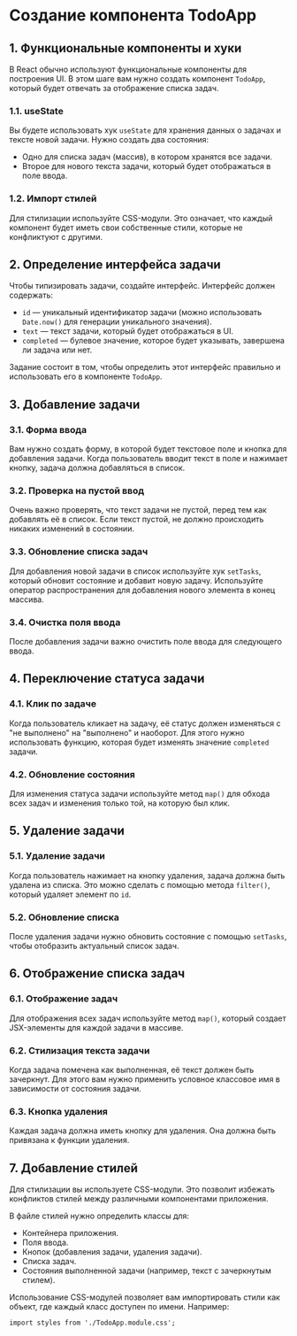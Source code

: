 # Создание компонента TodoApp

## 1. Функциональные компоненты и хуки

В React обычно используют функциональные компоненты для построения UI. В этом шаге вам нужно создать компонент `TodoApp`, который будет отвечать за отображение списка задач.

### 1.1. useState

Вы будете использовать хук `useState` для хранения данных о задачах и тексте новой задачи. Нужно создать два состояния:

- Одно для списка задач (массив), в котором хранятся все задачи.
- Второе для нового текста задачи, который будет отображаться в поле ввода.

### 1.2. Импорт стилей

Для стилизации используйте CSS-модули. Это означает, что каждый компонент будет иметь свои собственные стили, которые не конфликтуют с другими.

## 2. Определение интерфейса задачи

Чтобы типизировать задачи, создайте интерфейс. Интерфейс должен содержать:

- `id` — уникальный идентификатор задачи (можно использовать `Date.now()` для генерации уникального значения).
- `text` — текст задачи, который будет отображаться в UI.
- `completed` — булевое значение, которое будет указывать, завершена ли задача или нет.

Задание состоит в том, чтобы определить этот интерфейс правильно и использовать его в компоненте `TodoApp`.

## 3. Добавление задачи

### 3.1. Форма ввода

Вам нужно создать форму, в которой будет текстовое поле и кнопка для добавления задачи. Когда пользователь вводит текст в поле и нажимает кнопку, задача должна добавляться в список.

### 3.2. Проверка на пустой ввод

Очень важно проверять, что текст задачи не пустой, перед тем как добавлять её в список. Если текст пустой, не должно происходить никаких изменений в состоянии.

### 3.3. Обновление списка задач

Для добавления новой задачи в список используйте хук `setTasks`, который обновит состояние и добавит новую задачу. Используйте оператор распространения для добавления нового элемента в конец массива.

### 3.4. Очистка поля ввода

После добавления задачи важно очистить поле ввода для следующего ввода.

## 4. Переключение статуса задачи

### 4.1. Клик по задаче

Когда пользователь кликает на задачу, её статус должен изменяться с "не выполнено" на "выполнено" и наоборот. Для этого нужно использовать функцию, которая будет изменять значение `completed` задачи.

### 4.2. Обновление состояния

Для изменения статуса задачи используйте метод `map()` для обхода всех задач и изменения только той, на которую был клик.

## 5. Удаление задачи

### 5.1. Удаление задачи

Когда пользователь нажимает на кнопку удаления, задача должна быть удалена из списка. Это можно сделать с помощью метода `filter()`, который удаляет элемент по `id`.

### 5.2. Обновление списка

После удаления задачи нужно обновить состояние с помощью `setTasks`, чтобы отобразить актуальный список задач.

## 6. Отображение списка задач

### 6.1. Отображение задач

Для отображения всех задач используйте метод `map()`, который создает JSX-элементы для каждой задачи в массиве.

### 6.2. Стилизация текста задачи

Когда задача помечена как выполненная, её текст должен быть зачеркнут. Для этого вам нужно применить условное классовое имя в зависимости от состояния задачи.

### 6.3. Кнопка удаления

Каждая задача должна иметь кнопку для удаления. Она должна быть привязана к функции удаления.

## 7. Добавление стилей

Для стилизации вы используете CSS-модули. Это позволит избежать конфликтов стилей между различными компонентами приложения.

В файле стилей нужно определить классы для:

- Контейнера приложения.
- Поля ввода.
- Кнопок (добавления задачи, удаления задачи).
- Списка задач.
- Состояния выполненной задачи (например, текст с зачеркнутым стилем).

Использование CSS-модулей позволяет вам импортировать стили как объект, где каждый класс доступен по имени. Например:

```tsx
import styles from './TodoApp.module.css';